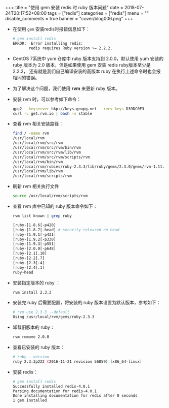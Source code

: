 +++
title = "使用 gem 安装 redis 时 ruby 版本问题"
date = 2018-07-24T20:17:52+08:00
tags = ["redis"]
categories = ["redis"]
menu = ""
disable_comments = true
banner = "cover/blog006.png"
+++

- 在使用 `gem` 安装redis时报错信息如下：

  ```bash
  # gem install redis
  ERROR:  Error installing redis:
         redis requires Ruby version >= 2.2.2.
  ```
- CentOS 7系统中 yum 仓库中 ruby 版本支持到 2.0.0，默认使用 yum 安装的 ruby 版本为 2.0 版本，但是如果使用 gem 安装 redis ruby版本至少是 2.2.2，
还有就是我们自己编译安装的高版本 ruby 在执行上述命令时也会报相同的错误。

- 为了解决这个问题，我们使用 **rvm** 来更新 ruby 版本。


- 安装 rvm 时，可以参考如下命令：
  
  ```bash
  gpg2 --keyserver hkp://keys.gnupg.net --recv-keys D39DC0E3
  curl -L get.rvm.io | bash -s stable
  ```
- 查看 rvm 相关安装路径：
  
  ```bash
  find / -name rvm
  /usr/local/rvm
  /usr/local/rvm/src/rvm
  /usr/local/rvm/src/rvm/bin/rvm
  /usr/local/rvm/src/rvm/lib/rvm
  /usr/local/rvm/src/rvm/scripts/rvm
  /usr/local/rvm/bin/rvm
  /usr/local/rvm/rubies/ruby-2.3.3/lib/ruby/gems/2.3.0/gems/rvm-1.11.3.9/lib/rvm   # 出现这个是因为我已经安装好了ruby
  /usr/local/rvm/lib/rvm
  /usr/local/rvm/scripts/rvm
  ```
- 刷新 rvm 相关执行文件
  
  ```bash
  source /usr/local/rvm/scripts/rvm
  ```


- 查看 rvm 库中已知的 ruby 版本命令如下：

  ```bash
  rvm list known | grep ruby

  [ruby-]1.8.6[-p420]
  [ruby-]1.8.7[-head] # security released on head
  [ruby-]1.9.1[-p431]
  [ruby-]1.9.2[-p330]
  [ruby-]1.9.3[-p551]
  [ruby-]2.0.0[-p648]
  [ruby-]2.1[.10]
  [ruby-]2.2[.7]
  [ruby-]2.3[.4]
  [ruby-]2.4[.1]
  ruby-head
  ```

- 安装指定版本的 ruby ：
  
  ```bash
  rvm install 2.3.3
  ```

- 安装完 ruby 后需要配置，将安装的 ruby 版本设置为默认版本，参考如下：

  ```bash
  # rvm use 2.3.3 --default
  Using /usr/local/rvm/gems/ruby-2.3.3
  ```

- 卸载旧版本的 ruby：

  ```bash
  rvm remove 2.0.0
  ```

- 查看已安装的 ruby 版本：

  ```bash
  # ruby --version
  ruby 2.3.3p222 (2016-11-21 revision 56859) [x86_64-linux]
  ```

- 安装 redis：

  ```bash
  # gem install redis
  Successfully installed redis-4.0.1
  Parsing documentation for redis-4.0.1
  Done installing documentation for redis after 0 seconds
  1 gem installed
  ```